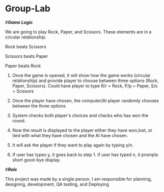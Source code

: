 # Group-Lab

#***Game Logic***

We are going to play Rock, Paper, and Scissors. These elements are in a circular relationship.

Rock beats Scissors

Scissors beats Paper

Paper beats Rock


1. Once the game is opened, it will show how the game works (circular relationship) and provide player to choose between three options (Rock, Paper, Scissors). Could have player to type R/r = Rock, P/p = Paper, S/s = Scissors

2. Once the player have chosen, the computer/AI player randomly chooses between the three options

3. System checks both player's choices and checks who has won the round.

4. Now the result is displayed to the player either they have won,lost, or tied with what they have chosen and the AI have chosen.

5. It will ask the player if they want to play again by typing y/n.

6. If user has types y, it goes back to step 1. if user has typed n, it prompts short good-bye display.


#***Role***

This project was made by a single person. I am responsible for planning, designing, development, QA testing, and Deploying
